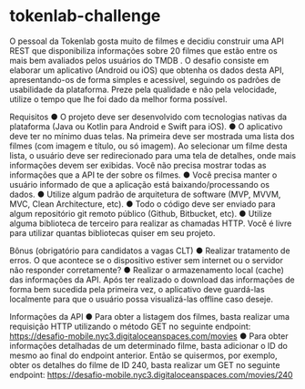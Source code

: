 # tokenlab-challenge
O pessoal da Tokenlab gosta muito de filmes e decidiu construir uma API REST que disponibiliza informações sobre 20 filmes que estão entre os mais bem avaliados pelos usuários do TMDB .
O desafio consiste em elaborar um aplicativo (Android ou iOS) que obtenha os dados desta API, apresentando-os de forma simples e acessível, seguindo os padrões de usabilidade da plataforma. Preze pela qualidade e não pela velocidade, utilize o tempo que lhe foi dado da melhor forma possível.

Requisitos
● O projeto deve ser desenvolvido com tecnologias nativas da plataforma (Java ou Kotlin para Android e Swift para iOS).
● O aplicativo deve ter no mínimo duas telas. Na primeira deve ser mostrada uma lista dos filmes (com imagem e título, ou só imagem). Ao selecionar um filme desta lista, o usuário deve ser redirecionado para uma tela de detalhes, onde mais informações devem ser exibidas. Você não precisa mostrar todas as informações que a API te der sobre os filmes.
● Você precisa manter o usuário informado de que a aplicação está baixando/processando os dados.
● Utilize algum padrão de arquitetura de software (MVP, MVVM, MVC, Clean Architecture, etc).
● Todo o código deve ser enviado para algum repositório git remoto público (Github, Bitbucket, etc).
● Utilize alguma biblioteca de terceiro para realizar as chamadas HTTP. Você é livre para utilizar quantas bibliotecas quiser em seu projeto.

Bônus (obrigatório para candidatos a vagas CLT)
● Realizar tratamento de erros.
O que acontece se o dispositivo estiver sem internet ou o servidor não responder corretamente?
● Realizar o armazenamento local (cache) das informações da API.
Após ter realizado o download das informações de forma bem sucedida pela primeira vez, o aplicativo deve guardá-las localmente para que o usuário possa visualizá-las offline caso deseje.

Informações da API
● Para obter a listagem dos filmes, basta realizar uma requisição HTTP utilizando o método GET no seguinte endpoint: https://desafio-mobile.nyc3.digitaloceanspaces.com/movies
● Para obter informações detalhadas de um determinado filme, basta adicionar o ID do mesmo ao final do endpoint anterior. Então se quisermos, por exemplo, obter os detalhes do filme de ID 240, basta realizar um GET no seguinte endpoint: https://desafio-mobile.nyc3.digitaloceanspaces.com/movies/240
